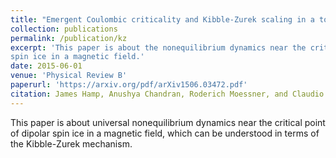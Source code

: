 ```yaml
---
title: "Emergent Coulombic criticality and Kibble-Zurek scaling in a topological magnet"
collection: publications
permalink: /publication/kz
excerpt: 'This paper is about the nonequilibrium dynamics near the critical point of dipolar 
spin ice in a magnetic field.'
date: 2015-06-01
venue: 'Physical Review B'
paperurl: 'https://arxiv.org/pdf/arXiv1506.03472.pdf'
citation: James Hamp, Anushya Chandran, Roderich Moessner, and Claudio Castelnovo Phys. Rev. B 92 075142 (2015) &lsqb;arXiv1506.03472&rsqb; (2015)
---
```

This paper is about universal nonequilibrium dynamics near the critical point of dipolar 
spin ice in a magnetic field, which can be understood in terms of the Kibble-Zurek mechanism.